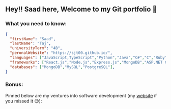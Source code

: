 ## Hey!! Saad here, Welcome to my Git portfolio 👋

### What you need to know:
```json
{
  "firstName": "Saad",
  "lastName": "Taj",
  "universityTerm": "4B",
  "peronalWebsite": "https://sjt00.github.io/",
  "languages": ["JavaScript,TypeScript","Python","Java","C#","C","Ruby","PHP"],
  "frameworks": ["React.js","Node.js","Express.js","MongoDB","ASP.NET Core","Jest"],
  "databases": ["MongoDB","MySQL","PostgreSQL"],
}
```
### Bonus:
Pinned below are my ventures into software development (my [website](https://sjt00.github.io/) if you missed it 😉):
